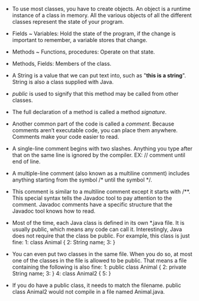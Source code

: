 - To use most classes, you have to create objects. An object is a runtime instance of a class in memory. All the various
objects of all the different classes represent the state of your program.

- Fields ~ Variables: Hold the state of the program, if the change is important to remember, a variable stores that change.

- Methods ~ Functions, procedures: Operate on that
state.

- Methods, Fields: Members of the class.

- A String is a value that we can put text into, such as "__this is a string__". String is also a class supplied with Java.

- *public* is used to signify that this method may be called from other classes.

- The full declaration of a method is called a method *signature*.

- Another common part of the code is called a *comment*. Because comments aren’t executable code, you can place them anywhere. Comments make your code easier to read.

- A single-line comment begins with two slashes. Anything you type after that on the same line is ignored by the compiler.
EX: // comment until end of line.

- A multiple-line comment (also known as a multiline comment) includes anything starting from the symbol /* until the symbol */.

- This comment is similar to a multiline comment except it starts with /**. This special syntax tells the Javadoc tool to pay attention to the comment. Javadoc comments have a specific structure that the Javadoc tool knows how to read.

- Most of the time, each Java class is defined in its own *.java file. It is usually public, which means any code can call it. Interestingly, Java does not require that the class be public. For example, this class is just fine:
1: class Animal {
2:    String name;
3: }

- You can even put two classes in the same file. When you do so, at most one of the classes in the file is allowed to be public. That means a file containing the following is also fine:
1: public class Animal {
2:    private String name;
3: }
4: class Animal2 {
5: }

- If you do have a public class, it needs to match the filename. public class Animal2 would not compile in a file named Animal.java.